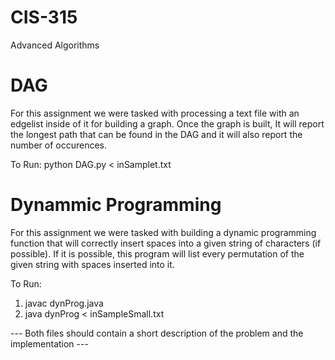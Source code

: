 # CIS-315
Advanced Algorithms

# DAG
For this assignment we were tasked with processing a text file with an edgelist inside of it for building a graph. Once the graph is built, It will report the longest path that can be found in the DAG and it will also report the number of occurences.

To Run:
python DAG.py < inSamplet.txt

# Dynammic Programming
For this assignment we were tasked with building a dynamic programming function that will correctly insert spaces into a given string of characters (if possible). If it is possible, this program will list every permutation of the given string with spaces inserted into it.

To Run:
1) javac dynProg.java
2) java dynProg < inSampleSmall.txt


--- Both files should contain a short description of the problem and the implementation ---
